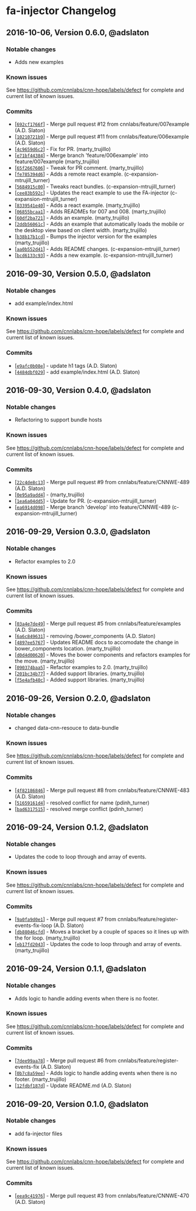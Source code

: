 # fa-injector Changelog

## 2016-10-06, Version 0.6.0, @adslaton

### Notable changes

- Adds new examples

### Known issues

See https://github.com/cnnlabs/cnn-hope/labels/defect for complete and
current list of known issues.

### Commits

* [[`692cf1766f`](https://github.com/nodejs/node/commit/692cf1766f)] - Merge pull request #12 from cnnlabs/feature/007example (A.D. Slaton)
* [[`10210721b9`](https://github.com/nodejs/node/commit/10210721b9)] - Merge pull request #11 from cnnlabs/feature/006example (A.D. Slaton)
* [[`4c9659d6c2`](https://github.com/nodejs/node/commit/4c9659d6c2)] - Fix for PR. (marty_trujillo)
* [[`e71bf44384`](https://github.com/nodejs/node/commit/e71bf44384)] - Merge branch 'feature/006example' into feature/007example (marty_trujillo)
* [[`65f2667606`](https://github.com/nodejs/node/commit/65f2667606)] - Tweak for PR comment. (marty_trujillo)
* [[`fe785394d6`](https://github.com/nodejs/node/commit/fe785394d6)] - Adds a remote react example. (c-expansion-mtrujill_turner)
* [[`5684915c00`](https://github.com/nodejs/node/commit/5684915c00)] - Tweaks react bundles. (c-expansion-mtrujill_turner)
* [[`cee83b592c`](https://github.com/nodejs/node/commit/cee83b592c)] - Updates the react example to use the FA-injector (c-expansion-mtrujill_turner)
* [[`8339541e40`](https://github.com/nodejs/node/commit/8339541e40)] - Adds a react example. (marty_trujillo)
* [[`06855bcaa1`](https://github.com/nodejs/node/commit/06855bcaa1)] - Adds READMEs for 007 and 008. (marty_trujillo)
* [[`60df2ba721`](https://github.com/nodejs/node/commit/60df2ba721)] - Adds an example. (marty_trujillo)
* [[`2ddb56061c`](https://github.com/nodejs/node/commit/2ddb56061c)] - Adds an example that automatically loads the mobile or the desktop view based on client width. (marty_trujillo)
* [[`b38b17b1cd`](https://github.com/nodejs/node/commit/b38b17b1cd)] - Bumps the injector version for the examples (marty_trujillo)
* [[`aa0b552d41`](https://github.com/nodejs/node/commit/aa0b552d41)] - Adds README changes. (c-expansion-mtrujill_turner)
* [[`bcd6133c93`](https://github.com/nodejs/node/commit/bcd6133c93)] - Adds a new example. (c-expansion-mtrujill_turner)

## 2016-09-30, Version 0.5.0, @adslaton

### Notable changes

- add example/index.html

### Known issues

See https://github.com/cnnlabs/cnn-hope/labels/defect for complete and
current list of known issues.

### Commits

* [[`e9afc0b08e`](https://github.com/nodejs/node/commit/e9afc0b08e)] - update h1 tags (A.D. Slaton)
* [[`4484dbf029`](https://github.com/nodejs/node/commit/4484dbf029)] - add example/index.html (A.D. Slaton)

## 2016-09-30, Version 0.4.0, @adslaton

### Notable changes

- Refactoring to support bundle hosts

### Known issues

See https://github.com/cnnlabs/cnn-hope/labels/defect for complete and
current list of known issues.

### Commits

* [[`22c4de8c13`](https://github.com/nodejs/node/commit/22c4de8c13)] - Merge pull request #9 from cnnlabs/feature/CNNWE-489 (A.D. Slaton)
* [[`0e95a9add4`](https://github.com/nodejs/node/commit/0e95a9add4)] -  (marty_trujillo)
* [[`1ea6a04dd5`](https://github.com/nodejs/node/commit/1ea6a04dd5)] - Update for PR. (c-expansion-mtrujill_turner)
* [[`ea6914d098`](https://github.com/nodejs/node/commit/ea6914d098)] - Merge branch 'develop' into feature/CNNWE-489 (c-expansion-mtrujill_turner)

## 2016-09-29, Version 0.3.0, @adslaton

### Notable changes

- Refactor examples to 2.0

### Known issues

See https://github.com/cnnlabs/cnn-hope/labels/defect for complete and
current list of known issues.

### Commits

* [[`03a4e7de49`](https://github.com/nodejs/node/commit/03a4e7de49)] - Merge pull request #5 from cnnlabs/feature/examples (A.D. Slaton)
* [[`6a6c849631`](https://github.com/nodejs/node/commit/6a6c849631)] - removing /bower_components (A.D. Slaton)
* [[`4897ee5767`](https://github.com/nodejs/node/commit/4897ee5767)] - Updates README docs to accomodate the change in bower_components location. (marty_trujillo)
* [[`d0d4d00620`](https://github.com/nodejs/node/commit/d0d4d00620)] - Moves the bower components and refactors examples for the move. (marty_trujillo)
* [[`090374baa5`](https://github.com/nodejs/node/commit/090374baa5)] - Refactor examples to 2.0. (marty_trujillo)
* [[`201bc34b77`](https://github.com/nodejs/node/commit/201bc34b77)] - Added support libraries. (marty_trujillo)
* [[`f5e4afb40c`](https://github.com/nodejs/node/commit/f5e4afb40c)] - Added support libraries. (marty_trujillo)

## 2016-09-26, Version 0.2.0, @adslaton

### Notable changes

- changed data-cnn-resouce to data-bundle

### Known issues

See https://github.com/cnnlabs/cnn-hope/labels/defect for complete and
current list of known issues.

### Commits

* [[`4f82186846`](https://github.com/nodejs/node/commit/4f82186846)] - Merge pull request #8 from cnnlabs/feature/CNNWE-483 (A.D. Slaton)
* [[`51659161d4`](https://github.com/nodejs/node/commit/51659161d4)] - resolved conflict for name (pdinh_turner)
* [[`bad6317515`](https://github.com/nodejs/node/commit/bad6317515)] - resolved merge conflict (pdinh_turner)

## 2016-09-24, Version 0.1.2, @adslaton

### Notable changes

- Updates the code to loop through and array of events.

### Known issues

See https://github.com/cnnlabs/cnn-hope/labels/defect for complete and
current list of known issues.

### Commits

* [[`9a0fa9d0e1`](https://github.com/nodejs/node/commit/9a0fa9d0e1)] - Merge pull request #7 from cnnlabs/feature/register-events-fix-loop (A.D. Slaton)
* [[`db88046cfd`](https://github.com/nodejs/node/commit/db88046cfd)] - Moves a bracket by a couple of spaces so it lines up with the for loop. (marty_trujillo)
* [[`eb17fd2043`](https://github.com/nodejs/node/commit/eb17fd2043)] - Updates the code to loop through and array of events. (marty_trujillo)

## 2016-09-24, Version 0.1.1, @adslaton

### Notable changes

- Adds logic to handle adding events when there is no footer.

### Known issues

See https://github.com/cnnlabs/cnn-hope/labels/defect for complete and
current list of known issues.

### Commits

* [[`7dee99aa78`](https://github.com/nodejs/node/commit/7dee99aa78)] - Merge pull request #6 from cnnlabs/feature/register-events-fix (A.D. Slaton)
* [[`0b7c8a59ee`](https://github.com/nodejs/node/commit/0b7c8a59ee)] - Adds logic to handle adding events when there is no footer. (marty_trujillo)
* [[`12fdbf187d`](https://github.com/nodejs/node/commit/12fdbf187d)] - Update README.md (A.D. Slaton)

## 2016-09-20, Version 0.1.0, @adslaton

### Notable changes

- add fa-injector files

### Known issues

See https://github.com/cnnlabs/cnn-hope/labels/defect for complete and
current list of known issues.

### Commits

* [[`eea9c41976`](https://github.com/nodejs/node/commit/eea9c41976)] - Merge pull request #3 from cnnlabs/feature/CNNWE-470 (A.D. Slaton)
